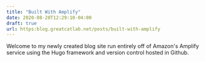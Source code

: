 ```yaml
---
title: "Built With Amplify"
date: 2020-08-28T12:29:10-04:00
draft: true
url: https:blog.greatcatlab.net/posts/built-with-amplify
---
```


Welcome to my newly created blog site run entirely off of Amazon's Amplify service using the Hugo framework and version control hosted in Github. 

